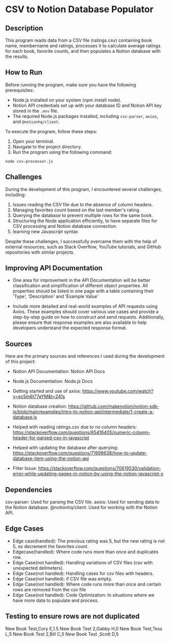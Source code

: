 # CSV to Notion Database Populator

## Description

This program reads data from a CSV file (ratings.csv) containing book name, membername and ratings, processes it to calculate average ratings for each book, favorite counts, and then populates a Notion database with the results.

## How to Run

Before running the program, make sure you have the following prerequisites:

- Node.js installed on your system (npm install node).
- Notion API credentials set up with your database ID and Notion API key stored in the `.env` file.
- The required Node.js packages installed, including `csv-parser`, `axios`, and `@notionhq/client`.

To execute the program, follow these steps:

1. Open your terminal.
2. Navigate to the project directory.
3. Run the program using the following command:

```shell
node csv-processor.js
```

## Challenges

During the development of this program, I encountered several challenges, including:

1. Issues reading the CSV file due to the absence of column headers.
2. Managing favorites count based on the last member's rating.
3. Querying the database to prevent multiple rows for the same book.
4. Structuring the Node application efficiently, to have separate files for CSV processing and Notion database connection.
5. learning new Javascript syntax

Despite these challenges, I successfully overcame them with the help of external resources, such as Stack Overflow, YouTube tutorials, and GitHub repositories with similar projects.

## Improving API Documentation

- One area for improvement in the API Documentation will be better classification and simplification of different object properties. All properties should be listed in one page with a table containing their 'Type', 'Description' and 'Example Value'

- Include more detailed and real-world examples of API requests using Axios. These examples should cover various use cases and provide a step-by-step guide on how to construct and send requests. Additionally, please ensure that response examples are also available to help developers understand the expected response format.

## Sources

Here are the primary sources and references I used during the development of this project:

- Notion API Documentation: Notion API Docs

- Node.js Documentation: Node.js Docs

- Getting started and use of axios:
  https://www.youtube.com/watch?v=ec5m6t77eYM&t=241s

- Notion database creation:
  https://github.com/makenotion/notion-sdk-js/blob/main/examples/intro-to-notion-api/intermediate/1-create-a-database.js

- Helped with reading ratings.csv due to no column headers:
  https://stackoverflow.com/questions/65416405/numeric-column-header-for-parsed-csv-in-javascript

- Helped with updating the database after querying:
  https://stackoverflow.com/questions/71698638/how-to-update-database-item-using-the-notion-api

- Filter Issue:
  https://stackoverflow.com/questions/70619530/validation-error-while-updating-pages-in-notion-by-using-the-notion-javascript-s

## Dependencies

csv-parser: Used for parsing the CSV file.
axios: Used for sending data to the Notion database.
@notionhq/client: Used for working with the Notion API.

## Edge Cases

- Edge case(handled): The previous rating was 5, but the new rating is not 5, so decrement the favorites count.
- Edgecase(handled): Where code runs more than once and duplicates row.
- Edge Case(not handled): Handling variations of CSV files (csv with unexpected delimeters).
- Edge Case(not handled): Handling cases for csv files with headers.
- Edge Case(not handled): if CSV file was empty.
- Edge Case(not handled): Where code runs more than once and certain rows are removed from the csv file
- Edge Case(not handled): Code Optimization: In situations where we have more data to populate and process.

## Testing to ensure rows are not duplicated

New Book Test,Cory E,1.5
New Book Test 2,Gabby H,0
New Book Test,Tess L,5
New Book Test 2,Bill C,5
New Book Test ,Scott D,5
